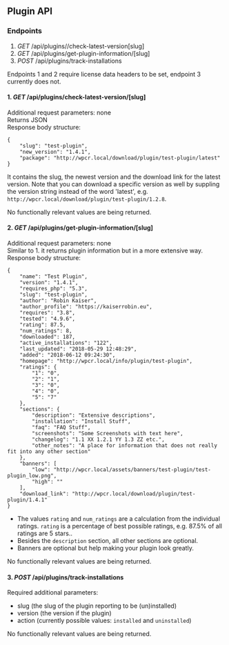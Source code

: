 ## Plugin API

### Endpoints

1. *GET* /api/plugins//check-latest-version[slug]
2. *GET* /api/plugins/get-plugin-information/[slug]
3. *POST* /api/plugins/track-installations

Endpoints 1 and 2 require license data headers to be set, endpoint 3 currently does not.

#### 1. *GET* /api/plugins/check-latest-version/[slug]

Additional request parameters: none  
Returns JSON  
Response body structure: 

```
{
    "slug": "test-plugin",
    "new_version": "1.4.1",
    "package": "http://wpcr.local/download/plugin/test-plugin/latest"
}
```

It contains the slug, the newest version and the download link for the latest version. 
Note that you can download a specific version as well by suppling the version string
instead of the word 'latest', e.g. `http://wpcr.local/download/plugin/test-plugin/1.2.8`.

No functionally relevant values are being returned.

#### 2. *GET* /api/plugins/get-plugin-information/[slug]

Additional request parameters: none  
Similar to 1. it returns plugin information but in a more extensive way.  
Response body structure:

```
{
    "name": "Test Plugin",
    "version": "1.4.1",
    "requires_php": "5.3",
    "slug": "test-plugin",
    "author": "Robin Kaiser",
    "author_profile": "https://kaiserrobin.eu",
    "requires": "3.8",
    "tested": "4.9.6",
    "rating": 87.5,
    "num_ratings": 8,
    "downloaded": 187,
    "active_installations": "122",
    "last_updated": "2018-05-29 12:48:29",
    "added": "2018-06-12 09:24:30",
    "homepage": "http://wpcr.local/info/plugin/test-plugin",
    "ratings": {
        "1": "0",
        "2": "1",
        "3": "0",
        "4": "0",
        "5": "7"
    },
    "sections": {
        "description": "Extensive descriptions",
        "installation": "Install Stuff",
        "faq": "FAQ Stuff",
        "screenshots": "Some Screenshots with text here",
        "changelog": "1.1 XX 1.2.1 YY 1.3 ZZ etc.",
        "other_notes": "A place for information that does not really fit into any other section"
    },
    "banners": [
        "low": "http://wpcr.local/assets/banners/test-plugin/test-plugin_low.png",
        "high": ""
    ],
    "download_link": "http://wpcr.local/download/plugin/test-plugin/1.4.1"
}
```

* The values `rating` and `num_ratings` are a calculation from the individual ratings. `rating` is a percentage of best possible ratings, e.g. 87.5% of all ratings are 5 stars.. 
* Besides the `description` section, all other sections are optional.
* Banners are optional but help making your plugin look greatly.

No functionally relevant values are being returned.

#### 3. *POST* /api/plugins/track-installations

Required additional parameters:
* slug (the slug of the plugin reporting to be (un)installed)
* version (the version if the plugin)
* action (currently possible values: `installed` and `uninstalled`)

No functionally relevant values are being returned.

